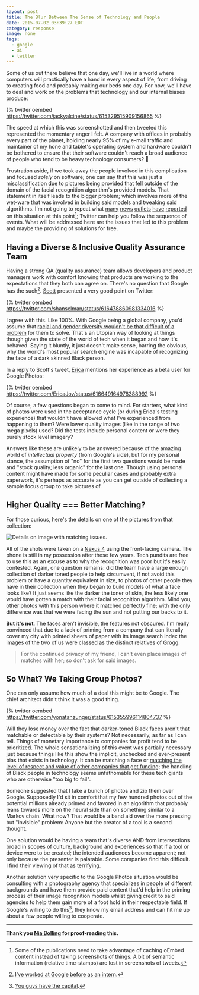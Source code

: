 ```yaml
---
layout: post
title: The Blur Between The Sense of Technology and People
date: 2015-07-02 03:39:27 EDT
category: response
image: none
tags:
  - google
  - ai
  - twitter
---
```


Some of us out there believe that one day, we'll live in a world where
computers will practically have a hand in every aspect of life; from driving to
creating food and probably making our beds one day. For now, we'll have to deal
and work on the problems that technology and our internal biases produce:

{% twitter oembed https://twitter.com/jackyalcine/status/615329515909156865 %}

The speed at which this was screenshotted and then tweeted this represented the
momentary anger I felt. A company with offices in probably every part of the
planet, holding nearly 95% of my e-mail traffic and maintainer of my
hone and tablet's operating system and hardware couldn't be bothered to ensure
that their software couldn't reach a broad audience of people who tend to be
heavy technology consumers? :triumph:

Frustration aside, if we took away the people involved in this complication and
focused *solely* on software; one can say that this was just a misclassification
due to pictures being provided that fell outside of the domain of the facial
recognition algorithm's provided models. That statement in itself leads to the
bigger problem; which involves more of the wet-ware that was involved in building
said models and tweaking said algorithms. I'm not going to repeat what [many][5]
[news][6] [outlets][7] [have][8] [reported][9] on this situation at this
point[^1]; Twitter can help you follow the sequence of events. What will be
addressed here are the issues that led to this problem and maybe the providing
of solutions for free.

## Having a Diverse & Inclusive Quality Assurance Team

Having a strong QA (quality assurance) team allows developers and product
managers work with comfort knowing that products are working to the expectations
that they both can agree on. There's no question that Google has the such[^2].
[Scott][sh] presented a very good point on Twitter:

{% twitter oembed https://twitter.com/shanselman/status/616478860981334016 %}

I agree with this. Like 100%. With Google being a global company, you'd assume that
[racial and gender diversity wouldn't be that difficult of a problem][13] for them
to solve. That's an Utopian way of looking at things though given the state of
the world of tech when it began and how it's behaved. Saying it bluntly, it just
doesn't make sense, barring the obvious, why the world's most popular search
engine was incapable of recognizing the face of a dark skinned Black person.

In a reply to Scott's tweet, [Erica][eb] mentions her experience as a beta user
for Google Photos:

{% twitter oembed https://twitter.com/EricaJoy/status/616649164978388992 %}

Of course, a few questions began to come to mind. For starters, what kind of photos
were used in the acceptance cycle (or during Erica's testing experience) that
wouldn't have allowed what I've experienced from happening to them? Were lower
quality images (like in the range of two mega pixels) used? Did the tests include
personal content or were they purely stock level imagery?

Answers like these are unlikely to be answered because of the amazing world
of _intellectual property_ (from Google's side), but for my personal stance,
the assumption of "no" for the first two questions would be made and
"stock quality; less organic" for the last one. Though using personal content
might have made for some peculiar cases and probably extra paperwork, it's
perhaps as accurate as you can get outside of collecting a sample focus group
to take pictures of.

## Higher Quality === Better Matching?

For those curious, here's the details on one of the pictures from that collection:

![Details on image with matching issues.](/images/snapshot249.png)

All of the shots were taken on a [Nexus 4][10] using the front-facing camera.
The phone is still in my possession after these few years. Tech pundits are
free to use this as an excuse as to why the recognition was poor but it's
easily contested. Again, one question remains: did the team have a large
enough collection of darker toned people to help circumvent, if not avoid this
problem or have a quantity equivalent in size, to photos of other people they have
in their collection when they began to build models of what a face looks like? 
It just seems like the darker the toner of skin, the less likely one would have
gotten a match with their facial recognition algorithm. Mind you, other photos
with this person where it matched perfectly fine; with the only difference
was that we were facing the sun and not putting our backs to it.

**But it's not**. The faces aren't invisible, the features not obscured. I'm really
convinced that due to a lack of priming from a company that can literally cover
my city with printed sheets of paper with its image search index the images of
the two of us were classed as the distinct relatives of [Grogg][11].

> For the continued privacy of my friend, I can't even place images of matches
> with her; so don't ask for said images.

## So What? We Taking Group Photos?

One can only assume how much of a deal this might be to Google. The chief
architect didn't think it was a good thing.

{% twitter oembed https://twitter.com/yonatanzunger/status/615355996114804737 %}

Will they lose money over the fact that darker-toned Black faces aren't that
matchable or detectable by their systems? Not necessarily, as far as I can tell.
Things of monetary importance to companies for profit tend to be prioritized.
The whole sensationalizing of this event was partially necessary just because
things like this show the implicit, unchecked and ever-present bias that
exists in technology. It can be matching a face or [matching the level of respect
and value of other companies that get funding][12]; the handling of Black
people in technology seems unfathomable for these tech giants who are
otherwise "too big to fail".

Someone suggested that I take a bunch of photos and zip them over Google.
Supposedly I'd sit in comfort that my few hundred photos out of the potential
millions already primed and favored in an algorithm that probably leans towards
more on the neural side than on something similar to a Markov chain. What now?
That would be a band aid over the more pressing but "invisible" problem: Anyone
but the creator of a tool is a second thought.

One solution would be having a team that's diverse AND from intersections broad
in scopes of culture, background and experiences so that if a tool or device were
to be created; the intended audiences become apparent; not only because the
presenter is palatable. Some companies find this difficult. I find their viewing
of that as terrifying.

Another solution very specific to the Google Photos situation would be
consulting with a photography agency that specializes in people of different
backgrounds and have them provide paid content that'd help in the priming
process of their image recognition models whilst giving credit to said agencies
to help them gain more of a foot hold in their respectable field. If Google's
willing to do this[^3], they know my email address and can hit me up about a few
people willing to cooperate.

----

__Thank you [Nia Bolling][nb] for proof-reading this.__

[sh]: http://hanselman.com
[nb]: http://niabolling.com
[eb]: https://twitter.com/ericajoy/
[1]: https://photos.google.com/search
[2]: https://www.google.com/intl/en/photos/about/
[3]: /work/resume/
[4]: /about/
[5]: http://arstechnica.com/business/2015/06/google-dev-apologizes-after-photos-app-tags-black-people-as-gorillas/
[6]: https://www.theverge.com/2015/7/1/8880363/google-apologizes-photos-app-tags-two-black-people-gorillas/
[7]: http://www.huffingtonpost.com/2015/07/02/google-black-people-goril_n_7717008.html/
[8]: http://www.bbc.com/news/technology-33347866
[9]: http://bits.blogs.nytimes.com/2015/07/01/google-photos-mistakenly-labels-black-people-gorillas/
[10]: http://www.phonearena.com/phones/Google-Nexus-4_id7531
[11]: http://marvel.wikia.com/Grogg_(Earth-616)
[12]: https://medium.com/@blastchatbleez/black-ideas-matter-10345d0b4d2b#a967
[13]: https://google.com/diversity/
[14]: https://www.crunchbase.com/organization/google/investments
[^1]: Some of the publications need to take advantage of caching oEmbed content instead of taking screenshots of things. A bit of semantic information (relative time-stamps) are lost in screenshots of tweets.
[^2]: [I've worked at Google before as an intern][3].
[^3]: [You guys have the capital][14].
